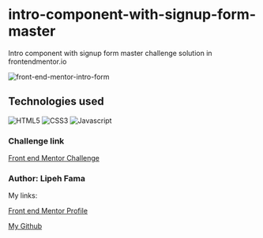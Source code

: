 # intro-component-with-signup-form-master

 Intro component with signup form master challenge solution in frontendmentor.io
 
![front-end-mentor-intro-form](https://user-images.githubusercontent.com/91050670/182857324-2bdc0164-162c-4c2c-91dd-0fed94d4c83f.png)

## Technologies used
![HTML5](https://img.shields.io/badge/html5-%23E34F26.svg?style=for-the-badge&logo=html5&logoColor=white)
![CSS3](https://img.shields.io/badge/css3-%231572B6.svg?style=for-the-badge&logo=css3&logoColor=white)
![Javascript](https://img.shields.io/badge/JavaScript-F7DF1E?style=for-the-badge&logo=javascript&logoColor=black)

### Challenge link
<p><a href="https://www.frontendmentor.io/challenges/intro-component-with-signup-form-5cf91bd49edda32581d28fd1">Front end Mentor Challenge</a></p>

### Author: Lipeh Fama
My links:
<p><a href="https://www.frontendmentor.io/profile/FelipeFama">Front end Mentor Profile</a></p>
<p><a href="https://github.com/FelipeFama">My Github</a></p>
